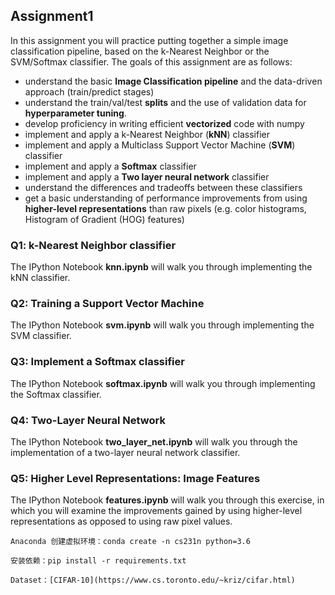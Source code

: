 ## Assignment1

In this assignment you will practice putting together a simple image classification pipeline, based on the k-Nearest Neighbor or the SVM/Softmax classifier. The goals of this assignment are as follows:

- understand the basic **Image Classification pipeline** and the data-driven approach (train/predict stages)
- understand the train/val/test **splits** and the use of validation data for **hyperparameter tuning**.
- develop proficiency in writing efficient **vectorized** code with numpy
- implement and apply a k-Nearest Neighbor (**kNN**) classifier
- implement and apply a Multiclass Support Vector Machine (**SVM**) classifier
- implement and apply a **Softmax** classifier
- implement and apply a **Two layer neural network** classifier
- understand the differences and tradeoffs between these classifiers
- get a basic understanding of performance improvements from using **higher-level representations** than raw pixels (e.g. color histograms, Histogram of Gradient (HOG) features)

### Q1: k-Nearest Neighbor classifier

The IPython Notebook **knn.ipynb** will walk you through implementing the kNN classifier.

### Q2: Training a Support Vector Machine

The IPython Notebook **svm.ipynb** will walk you through implementing the SVM classifier.

### Q3: Implement a Softmax classifier

The IPython Notebook **softmax.ipynb** will walk you through implementing the Softmax classifier.

### Q4: Two-Layer Neural Network

The IPython Notebook **two_layer_net.ipynb** will walk you through the implementation of a two-layer neural network classifier.

### Q5: Higher Level Representations: Image Features

The IPython Notebook **features.ipynb** will walk you through this exercise, in which you will examine the improvements gained by using higher-level representations as opposed to using raw pixel values.


```
Anaconda 创建虚拟环境：conda create -n cs231n python=3.6

安装依赖：pip install -r requirements.txt

Dataset：[CIFAR-10](https://www.cs.toronto.edu/~kriz/cifar.html)
```
